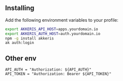 
## Installing

Add the following environment variables to your profile:

```bash
export AKKERIS_API_HOST=apps.yourdomain.io
export AKKERIS_AUTH_HOST=auth.yourdomain.io
npm -g install akkeris
ak auth:login
````

## Other env 

```
API_AUTH = "Authorization: ${API_AUTH}"
API_TOKEN = "Authorization: Bearer ${API_TOKEN}"
```